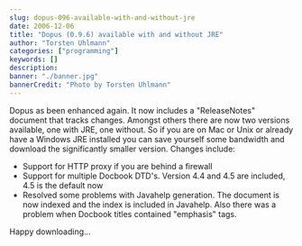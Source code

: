 ```yaml
---
slug: dopus-096-available-with-and-without-jre
date: 2006-12-06
title: "Dopus (0.9.6) available with and without JRE"
author: "Torsten Uhlmann"
categories: ["programming"]
keywords: []
description:
banner: "./banner.jpg"
bannerCredit: "Photo by Torsten Uhlmann"
---
```


Dopus as been enhanced again. It now includes a "ReleaseNotes" document that tracks changes. Amongst others there are now two versions available, one with JRE, one without. So if you are on Mac or Unix or already have a Windows JRE installed you can save yourself some bandwidth and download the significantly smaller version. Changes include:

-   Support for HTTP proxy if you are behind a firewall
-   Support for multiple Docbook DTD's. Version 4.4 and 4.5 are included, 4.5 is the default now
-   Resolved some problems with Javahelp generation. The document is now indexed and the index is included in Javahelp. Also there was a problem when Docbook titles contained "emphasis" tags.

Happy downloading...
